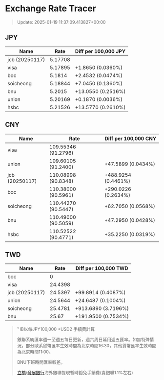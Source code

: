 # Exchange Rate Tracer

> Update: 2025-01-19 11:37:09.413827+00:00

## JPY

| Name           |    Rate | Diff per 100,000 JPY   |
|----------------|---------|------------------------|
| jcb (20250117) | 5.17708 |                        |
| visa           | 5.17895 | +1.8650 (0.0360%)      |
| boc            | 5.1814  | +2.4532 (0.0474%)      |
| soicheong      | 5.18844 | +7.0450 (0.1360%)      |
| bnu            | 5.2015  | +13.0550 (0.2516%)     |
| union          | 5.20169 | +0.1870 (0.0036%)      |
| hsbc           | 5.21526 | +13.5770 (0.2610%)     |

## CNY

| Name           | Rate                | Diff per 100,000 CNY   |
|----------------|---------------------|------------------------|
| visa           | 109.55346	(91.2796) |                        |
| union          | 109.60105	(91.2400) | +47.5899 (0.0434%)     |
| jcb (20250117) | 110.08998	(90.8348) | +488.9254 (0.4461%)    |
| boc            | 110.38000	(90.5961) | +290.0226 (0.2634%)    |
| soicheong      | 110.44270	(90.5447) | +62.7050 (0.0568%)     |
| bnu            | 110.49000	(90.5059) | +47.2950 (0.0428%)     |
| hsbc           | 110.52522	(90.4771) | +35.2250 (0.0319%)     |

## TWD

| Name           |    Rate | Diff per 100,000 TWD   |
|----------------|---------|------------------------|
| boc            |  0      |                        |
| visa           | 24.4398 |                        |
| jcb (20250117) | 24.5397 | +99.8914 (0.4087%)     |
| union          | 24.5644 | +24.6487 (0.1004%)     |
| soicheong      | 25.4781 | +913.6890 (3.7196%)    |
| bnu            | 25.67   | +191.9500 (0.7534%)    |


> ¹ IB以每JPY100,000 +USD2 手續費計算
>
> 銀聯系統匯率週一至週五每日更新，週六周日延用週五匯率。如無特殊情況，部分歐系貨幣匯率生效時間為北京時間16:30，其他貨幣匯率生效時間為北京時間11:00。
>
> BNU下班時間匯率較差。
>
> [立橋](https://www.wlbank.com.mo/uploads/ueditor/file/20181211/1544536513900230.pdf)/[發展銀行](https://www.mdb.com.mo/Service_Charges_20230728.pdf)海外銀聯提現暫時豁免手續費(貴銀聯1.1%左右)

